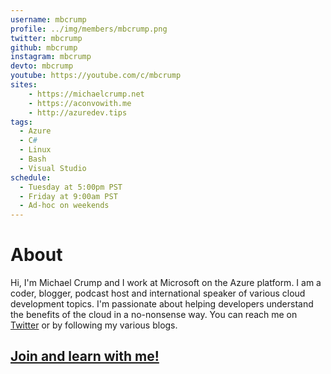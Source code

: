 ```yaml
---
username: mbcrump
profile: ../img/members/mbcrump.png
twitter: mbcrump
github: mbcrump
instagram: mbcrump
devto: mbcrump
youtube: https://youtube.com/c/mbcrump
sites: 
    - https://michaelcrump.net
    - https://aconvowith.me
    - http://azuredev.tips
tags:
  - Azure
  - C#
  - Linux
  - Bash
  - Visual Studio
schedule:
  - Tuesday at 5:00pm PST
  - Friday at 9:00am PST
  - Ad-hoc on weekends
---
```


# About

Hi, I'm Michael Crump and I work at Microsoft on the Azure platform. I am a coder, blogger, podcast host and international speaker of various cloud development topics. I'm passionate about helping developers understand the benefits of the cloud in a no-nonsense way. You can reach me on [Twitter](https://twitter.com/mbcrump) or by following my various blogs.

## [Join and learn with me!](https://twitch.tv/mbcrump)
